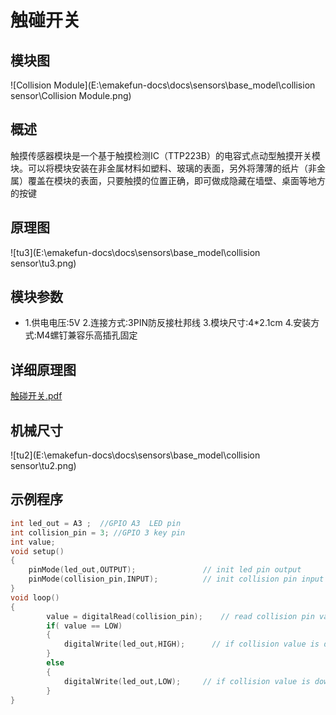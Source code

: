 # 触碰开关

## 模块图

![Collision Module](E:\emakefun-docs\docs\sensors\base_model\collision sensor\Collision Module.png)

## 概述

​        触摸传感器模块是一个基于触摸检测IC（TTP223B）的电容式点动型触摸开关模块。可以将模块安装在非金属材料如塑料、玻璃的表面，另外将薄薄的纸片（非金属）覆盖在模块的表面，只要触摸的位置正确，即可做成隐藏在墙壁、桌面等地方的按键

## 原理图

![tu3](E:\emakefun-docs\docs\sensors\base_model\collision sensor\tu3.png)

## 模块参数

* 1.供电电压:5V
  2.连接方式:3PIN防反接杜邦线
  3.模块尺寸:4*2.1cm
  4.安装方式:M4螺钉兼容乐高插孔固定

## 详细原理图

 [触碰开关.pdf](触碰开关传感器模块图片/触碰开关.pdf) 

## 机械尺寸



![tu2](E:\emakefun-docs\docs\sensors\base_model\collision sensor\tu2.png)

## 示例程序

```c
int led_out = A3 ;  //GPIO A3  LED pin
int collision_pin = 3; //GPIO 3 key pin
int value;
void setup()
{
    pinMode(led_out,OUTPUT);               // init led pin output
    pinMode(collision_pin,INPUT);          // init collision pin input
}
void loop()
{
        value = digitalRead(collision_pin);    // read collision pin vaule
        if( value == LOW)
        {
            digitalWrite(led_out,HIGH);      // if collision value is down  turn on LED
        }
        else
        {
            digitalWrite(led_out,LOW);     // if collision value is down  turn off LED
        }
}
```

